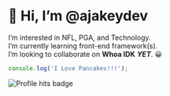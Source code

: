 # 👋 Hi, I’m @ajakeydev
I’m interested in NFL, PGA, and Technology.<br>
I’m currently learning front-end framework(s).<br>
I’m looking to collaborate on **Whoa IDK** ***YET***. 😀
```js
console.log('I Love Pancakes!!!');
```
![Profile hits badge](https://hits.seeyoufarm.com/api/count/incr/badge.svg?url=https%3A%2F%2Fgithub.com%2F{ajakeydev}1212%2Fhit-counter)


<!---
ajakeydev/ajakeydev is a ✨ special ✨ repository because its `README.md` (this file) appears on your GitHub profile.
You can click the Preview link to take a look at your changes.
--->
